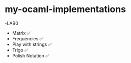 # my-ocaml-implementations
-LAB0
  - Matrix ✅
  - Frequencies ✅
  - Play with strings ✅
  - Trigo ✅
  - Polish Notation ✅
    
  
